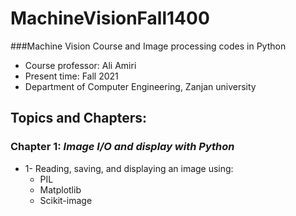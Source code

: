 # MachineVisionFall1400
###Machine Vision Course and Image processing codes in Python

* Course professor: Ali Amiri
* Present time: Fall 2021
* Department of Computer Engineering, Zanjan university

## Topics and Chapters:

### Chapter 1: _Image I/O and display with Python_

  * 1- Reading, saving, and displaying an image using:
    * PIL
    * Matplotlib
    * Scikit-image